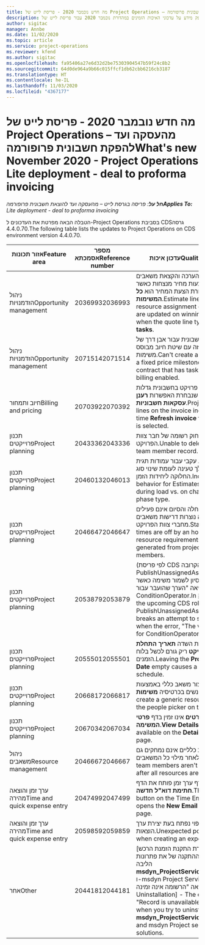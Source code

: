 ```yaml
---
title: מה חדש נובמבר 2020 - פריסת לייט של Project Operations – מהעסקה ועד להפקת חשבונית פרופורמה
description: נושא זה מספק מידע על עדכוני האיכות הזמינים במהדורת נובמבר 2020 עבור פריסת לייט של Project Operations - מהעסקה ועד להפקת חשבונית פרופרמה.
author: sigitac
manager: Annbe
ms.date: 11/02/2020
ms.topic: article
ms.service: project-operations
ms.reviewer: kfend
ms.author: sigitac
ms.openlocfilehash: fa95406a27e6d32d2be75303904547b59f24c8b2
ms.sourcegitcommit: 64d0de964a9b66c015ffcf1db62cbb6216cb3187
ms.translationtype: HT
ms.contentlocale: he-IL
ms.lasthandoff: 11/03/2020
ms.locfileid: "4367177"
---
```

# <a name="whats-new-november-2020---project-operations-lite-deployment---deal-to-proforma-invoicing"></a><span data-ttu-id="ccec7-103">מה חדש נובמבר 2020 - פריסת לייט של Project Operations – מהעסקה ועד להפקת חשבונית פרופורמה</span><span class="sxs-lookup"><span data-stu-id="ccec7-103">What's new November 2020 - Project Operations Lite deployment - deal to proforma invoicing</span></span>

<span data-ttu-id="ccec7-104">_**חל על**: פריסה בגרסת לייט – מהעסקה ועד להוצאת חשבונית פרופורמה_</span><span class="sxs-lookup"><span data-stu-id="ccec7-104">_**Applies To:** Lite deployment - deal to proforma invoicing_</span></span>

<span data-ttu-id="ccec7-105">הטבלה הבאה מפרטת את העדכונים ל-Project Operations בסביבת CDS‏ גרסה 4.4.0.70.</span><span class="sxs-lookup"><span data-stu-id="ccec7-105">The following table lists the updates to Project Operations on CDS environment version 4.4.0.70.</span></span>

| <span data-ttu-id="ccec7-106">אזור תכונות</span><span class="sxs-lookup"><span data-stu-id="ccec7-106">Feature area</span></span>                 | <span data-ttu-id="ccec7-107">מספר אסמכתא</span><span class="sxs-lookup"><span data-stu-id="ccec7-107">Reference number</span></span> | <span data-ttu-id="ccec7-108">עדכון איכות</span><span class="sxs-lookup"><span data-stu-id="ccec7-108">Quality update</span></span>                                                                                                                                                                    |
|------------------------------|------------------|-----------------------------------------------------------------------------------------------------------------------------------------------------------------------------------|
| <span data-ttu-id="ccec7-109">  ניהול הזדמנויות</span><span class="sxs-lookup"><span data-stu-id="ccec7-109">Opportunity management</span></span>       | <span data-ttu-id="ccec7-110">2036993</span><span class="sxs-lookup"><span data-stu-id="ccec7-110">2036993</span></span>          | <span data-ttu-id="ccec7-111">סעיפי חוזה של הערכה והקצאת משאבים מתעדכנים בהצעות מחיר מנצחות כאשר סוג שורת הצעת המחיר הוא **כל המשימות**.</span><span class="sxs-lookup"><span data-stu-id="ccec7-111">Estimate line and resource   assignment contract lines are updated on winning quotes when the quote line   type is **All tasks**.</span></span>                                                 |
| <span data-ttu-id="ccec7-112">  ניהול הזדמנויות</span><span class="sxs-lookup"><span data-stu-id="ccec7-112">Opportunity management</span></span>       | <span data-ttu-id="ccec7-113">2071514</span><span class="sxs-lookup"><span data-stu-id="ccec7-113">2071514</span></span>          | <span data-ttu-id="ccec7-114">לא ניתן ליצור חשבונית עבור אבן דרך של מחיר קבוע בחוזה עם שיטת חיוב מבוסס משימות.</span><span class="sxs-lookup"><span data-stu-id="ccec7-114">Can't create an invoice for a   fixed price milestone on a contract that has task-based billing enabled.</span></span>                                                                          |
| <span data-ttu-id="ccec7-115">חיוב ותמחור</span><span class="sxs-lookup"><span data-stu-id="ccec7-115">Billing and pricing</span></span>          | <span data-ttu-id="ccec7-116">2070392</span><span class="sxs-lookup"><span data-stu-id="ccec7-116">2070392</span></span>          | <span data-ttu-id="ccec7-117">סעיפי חוזה פרויקט בחשבונית גדלות בכל פעם שנבחרת האפשרות **רענן עסקאות חשבוניות**.</span><span class="sxs-lookup"><span data-stu-id="ccec7-117">Project contract lines on the   invoice increase every time **Refresh invoice transactions** is   selected.</span></span>                                                                       |
| <span data-ttu-id="ccec7-118">תכנון פרוייקטים</span><span class="sxs-lookup"><span data-stu-id="ccec7-118">Project planning</span></span>             | <span data-ttu-id="ccec7-119">2043336</span><span class="sxs-lookup"><span data-stu-id="ccec7-119">2043336</span></span>          | <span data-ttu-id="ccec7-120">לא ניתן למחוק רשומה של חבר צוות הפרויקט.</span><span class="sxs-lookup"><span data-stu-id="ccec7-120">Unable to delete a project team member record.</span></span>                                                                                                                                    |
| <span data-ttu-id="ccec7-121">תכנון פרוייקטים</span><span class="sxs-lookup"><span data-stu-id="ccec7-121">Project planning</span></span>             | <span data-ttu-id="ccec7-122">2046013</span><span class="sxs-lookup"><span data-stu-id="ccec7-122">2046013</span></span>          | <span data-ttu-id="ccec7-123">אופן פעולה לא עקבי עבור עמודות תגית הערכות במהלך טעינה לעומת שינוי סוג החלוקה ליחידות הזמן.</span><span class="sxs-lookup"><span data-stu-id="ccec7-123">Inconsistent behavior for   Estimates tag columns during load vs. on change of time-phase type.</span></span>                                                                                   |
| <span data-ttu-id="ccec7-124">תכנון פרוייקטים</span><span class="sxs-lookup"><span data-stu-id="ccec7-124">Project planning</span></span>             | <span data-ttu-id="ccec7-125">2046647</span><span class="sxs-lookup"><span data-stu-id="ccec7-125">2046647</span></span>          | <span data-ttu-id="ccec7-126">זמני ההתחלה והסיום אינם פעילים בשעה בה נוצרות דרישות משאבים מחברי צוות הפרויקט.</span><span class="sxs-lookup"><span data-stu-id="ccec7-126">Start and end times are off by   an hour when resource requirements are generated from project team members.</span></span>                                                                      |
| <span data-ttu-id="ccec7-127">תכנון פרוייקטים</span><span class="sxs-lookup"><span data-stu-id="ccec7-127">Project planning</span></span>             | <span data-ttu-id="ccec7-128">2053879</span><span class="sxs-lookup"><span data-stu-id="ccec7-128">2053879</span></span>          | <span data-ttu-id="ccec7-129">(לפי פריסת CDS הקרובה) PublishUnassignedAssignments מפסיק ניסיון לשמור משימה כאשר השגיאה "הערך שהועבר עבור ConditionOperator.In נותר ריק."</span><span class="sxs-lookup"><span data-stu-id="ccec7-129">(Per the upcoming CDS   rollout)   PublishUnassignedAssignments   breaks an attempt to save a task when  the error, "The   value passed for ConditionOperator.In is   empty."</span></span> |
| <span data-ttu-id="ccec7-130">תכנון פרוייקטים</span><span class="sxs-lookup"><span data-stu-id="ccec7-130">Project planning</span></span>             | <span data-ttu-id="ccec7-131">2055501</span><span class="sxs-lookup"><span data-stu-id="ccec7-131">2055501</span></span>          | <span data-ttu-id="ccec7-132">השארת השדה **תאריך התחלת הפרויקט** ריק גורם לכשל בלוח הזמנים.</span><span class="sxs-lookup"><span data-stu-id="ccec7-132">Leaving the **Project Start   Date** empty causes a failure in the schedule.</span></span>                                                                                                      |
| <span data-ttu-id="ccec7-133">תכנון פרוייקטים</span><span class="sxs-lookup"><span data-stu-id="ccec7-133">Project planning</span></span>             | <span data-ttu-id="ccec7-134">2066817</span><span class="sxs-lookup"><span data-stu-id="ccec7-134">2066817</span></span>          | <span data-ttu-id="ccec7-135">לא ניתן ליצור משאב כללי באמצעות בורר האנשים בכרטיסיה **משימות**.</span><span class="sxs-lookup"><span data-stu-id="ccec7-135">Can't create a generic   resource   using the people picker on   the **Tasks** tab.</span></span>                                                                                               |
| <span data-ttu-id="ccec7-136">תכנון פרוייקטים</span><span class="sxs-lookup"><span data-stu-id="ccec7-136">Project planning</span></span>             | <span data-ttu-id="ccec7-137">2067034</span><span class="sxs-lookup"><span data-stu-id="ccec7-137">2067034</span></span>          | <span data-ttu-id="ccec7-138">הלחצן **הצג פרטים** אינו זמין בדף **פרטי המשימה**.</span><span class="sxs-lookup"><span data-stu-id="ccec7-138">**View Details** button isn't available on the **Details of Task** page.</span></span>                                                                                                         |
| <span data-ttu-id="ccec7-139">ניהול משאבים</span><span class="sxs-lookup"><span data-stu-id="ccec7-139">Resource management</span></span>          | <span data-ttu-id="ccec7-140">2046667</span><span class="sxs-lookup"><span data-stu-id="ccec7-140">2046667</span></span>          | <span data-ttu-id="ccec7-141">חברי צוות כלליים אינם נמחקים גם לאחר מילוי כל המשאבים.</span><span class="sxs-lookup"><span data-stu-id="ccec7-141">Generic team members aren't   deleted even after all resources are fulfilled.</span></span>                                                                                                     |
| <span data-ttu-id="ccec7-142">ערך זמן והוצאה מהירה</span><span class="sxs-lookup"><span data-stu-id="ccec7-142">Time and quick expense entry</span></span> | <span data-ttu-id="ccec7-143">2047499</span><span class="sxs-lookup"><span data-stu-id="ccec7-143">2047499</span></span>          | <span data-ttu-id="ccec7-144">הלחצן **חדש** בדף ערך זמן פותח את הדף **חתימת דוא"ל חדשה**.</span><span class="sxs-lookup"><span data-stu-id="ccec7-144">The **New** button on the Time   Entry page opens the **New Email Signature** page.</span></span>                                                                                               |
| <span data-ttu-id="ccec7-145">ערך זמן והוצאה מהירה</span><span class="sxs-lookup"><span data-stu-id="ccec7-145">Time and quick expense entry</span></span> | <span data-ttu-id="ccec7-146">2059859</span><span class="sxs-lookup"><span data-stu-id="ccec7-146">2059859</span></span>          | <span data-ttu-id="ccec7-147">חלון קופץ לא צפוי נפתח בעת יצירת ערך הוצאות.</span><span class="sxs-lookup"><span data-stu-id="ccec7-147">Unexpected   pop-up opens when creating an expense entry.</span></span>                                                                                                                         |
| <span data-ttu-id="ccec7-148">אחר</span><span class="sxs-lookup"><span data-stu-id="ccec7-148">Other</span></span>                        | <span data-ttu-id="ccec7-149">2044181</span><span class="sxs-lookup"><span data-stu-id="ccec7-149">2044181</span></span>          | <span data-ttu-id="ccec7-150">[הסרת התקנת הזמנת הרכש] בעת ניסיון להסיר את ההתקנה של את פתרונות הליבה **msdyn_ProjectServiceCore_Patch** ו-msdyn Project Service, מתרחשת השגיאה "הרשומה אינה זמינה".</span><span class="sxs-lookup"><span data-stu-id="ccec7-150">[PO Uninstallation] - The error,   "Record is unavailable" occurs when you try to uninstall   **msdyn_ProjectServiceCore_Patch** and msdyn Project service core solutions.</span></span>        |
